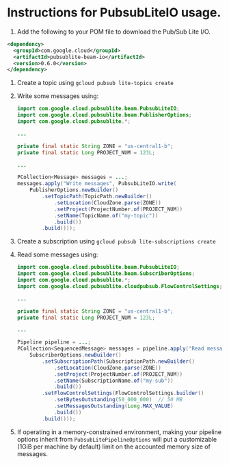 # Instructions for PubsubLiteIO usage.

1. Add the following to your POM file to download the Pub/Sub Lite I/O.
```xml
<dependency>
  <groupId>com.google.cloud</groupId>
  <artifactId>pubsublite-beam-io</artifactId>
  <version>0.6.0</version>
</dependency>
```
1. Create a topic using `gcloud pubsub lite-topics create`
1. Write some messages using:

    ```java
    import com.google.cloud.pubsublite.beam.PubsubLiteIO;
    import com.google.cloud.pubsublite.beam.PublisherOptions;
    import com.google.cloud.pubsublite.*;
    
    ...
    
    private final static String ZONE = "us-central1-b";
    private final static Long PROJECT_NUM = 123L;
    
    ...
    
    PCollection<Message> messages = ...;
    messages.apply("Write messages", PubsubLiteIO.write(
        PublisherOptions.newBuilder()
            .setTopicPath(TopicPath.newBuilder()
                .setLocation(CloudZone.parse(ZONE))
                .setProject(ProjectNumber.of(PROJECT_NUM))
                .setName(TopicName.of("my-topic"))
                .build())
            .build()));
    ```
1. Create a subscription using `gcloud pubsub lite-subscriptions create`
1. Read some messages using:

    ```java
    import com.google.cloud.pubsublite.beam.PubsubLiteIO;
    import com.google.cloud.pubsublite.beam.SubscriberOptions;
    import com.google.cloud.pubsublite.*;
    import com.google.cloud.pubsublite.cloudpubsub.FlowControlSettings;
    
    ...
    
    private final static String ZONE = "us-central1-b";
    private final static Long PROJECT_NUM = 123L;
    
    ...
    
    Pipeline pipeline = ...;
    PCollection<SequencedMessage> messages = pipeline.apply("Read messages", PubsubLiteIO.read(
        SubscriberOptions.newBuilder()
            .setSubscriptionPath(SubscriptionPath.newBuilder()
                .setLocation(CloudZone.parse(ZONE))
                .setProject(ProjectNumber.of(PROJECT_NUM))
                .setName(SubscriptionName.of("my-sub"))
                .build())
            .setFlowControlSettings(FlowControlSettings.builder()
                .setBytesOutstanding(50_000_000)  // 50 MB
                .setMessagesOutstanding(Long.MAX_VALUE)
                .build())
            .build()));
    ```

1. If operating in a memory-constrained environment, making your pipeline
options inherit from `PubsubLitePipelineOptions` will put a customizable (1GiB
per machine by default) limit on the accounted memory size of messages.
